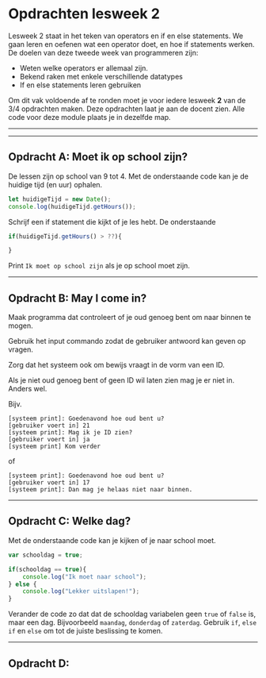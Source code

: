 #  Opdrachten lesweek 2
Lesweek 2 staat in het teken van operators en if en else statements. We gaan leren en oefenen wat een operator doet, en hoe if statements werken. De doelen van deze tweede week van programmeren zijn:

* Weten welke operators er allemaal zijn.
* Bekend raken met enkele verschillende datatypes
* If en else statements leren gebruiken

Om dit vak voldoende af te ronden moet je voor iedere lesweek **2** van de 3/4 opdrachten maken. Deze opdrachten laat je aan de docent zien.
Alle code voor deze module plaats je in dezelfde map.

---
---

## **Opdracht A: Moet ik op school zijn?**
De lessen zijn op school van 9 tot 4. Met de onderstaande code kan je de huidige tijd (en uur) ophalen.
```js
let huidigeTijd = new Date();
console.log(huidigeTijd.getHours());
```
Schrijf een if statement die kijkt of je les hebt. De onderstaande 

```js
if(huidigeTijd.getHours() > ??){

}
```
Print `Ik moet op school zijn` als je op school moet zijn.

---

## **Opdracht B: May I come in?**
Maak programma dat controleert of je oud genoeg bent om naar binnen te mogen.

Gebruik het input commando zodat de gebruiker antwoord kan geven op vragen.

Zorg dat het systeem ook om bewijs vraagt in de vorm van een ID.

Als je niet oud genoeg bent of geen ID wil laten zien mag je er niet in. Anders wel.

Bijv.
```
[systeem print]: Goedenavond hoe oud bent u?
[gebruiker voert in] 21
[systeem print]: Mag ik je ID zien?
[gebruiker voert in] ja
[systeem print] Kom verder
```
of
```
[systeem print]: Goedenavond hoe oud bent u?
[gebruiker voert in] 17
[systeem print]: Dan mag je helaas niet naar binnen.
```

---

## **Opdracht C: Welke dag?**
Met de onderstaande code kan je kijken of je naar school moet.

```js
var schooldag = true;

if(schooldag == true){
    console.log("Ik moet naar school");
} else {
    console.log("Lekker uitslapen!");
}
```

Verander de code zo dat dat de schooldag variabelen geen `true` of `false` is, maar een dag. Bijvoorbeeld `maandag`, `donderdag` of `zaterdag`. Gebruik `if`, `else if` en `else` om tot de juiste beslissing te komen.

---

## **Opdracht D:**